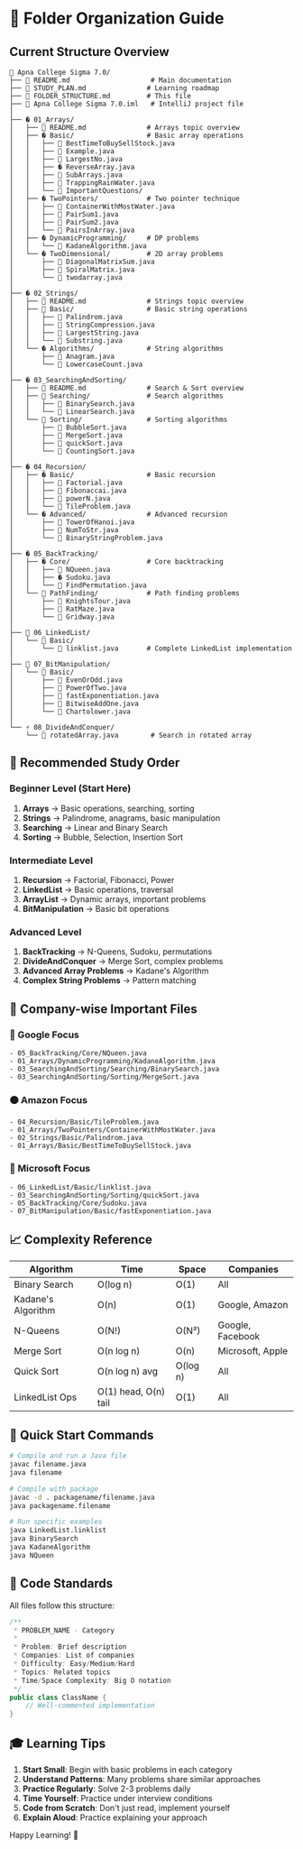 # 📁 Folder Organization Guide

## Current Structure Overview

```
📂 Apna College Sigma 7.0/
├── 📄 README.md                    # Main documentation
├── 📄 STUDY_PLAN.md               # Learning roadmap
├── 📄 FOLDER_STRUCTURE.md         # This file
├── 📄 Apna College Sigma 7.0.iml   # IntelliJ project file
│
├── � 01_Arrays/
│   ├── 📄 README.md               # Arrays topic overview
│   ├── � Basic/                  # Basic array operations
│   │   ├── 📄 BestTimeToBuySellStock.java
│   │   ├── 📄 Example.java
│   │   ├── 📄 LargestNo.java
│   │   ├── � ReverseArray.java
│   │   ├── 📄 SubArrays.java
│   │   ├── 📄 TrappingRainWater.java
│   │   └── 📁 ImportantQuestions/
│   ├── � TwoPointers/            # Two pointer technique
│   │   ├── 📄 ContainerWithMostWater.java
│   │   ├── 📄 PairSum1.java
│   │   ├── 📄 PairSum2.java
│   │   └── 📄 PairsInArray.java
│   ├── � DynamicProgramming/     # DP problems
│   │   └── 📄 KadaneAlgorithm.java
│   └── � TwoDimensional/         # 2D array problems
│       ├── 📄 DiagonalMatrixSum.java
│       ├── 📄 SpiralMatrix.java
│       └── 📄 twodarray.java
│
├── � 02_Strings/
│   ├── 📄 README.md               # Strings topic overview
│   ├── 📁 Basic/                  # Basic string operations
│   │   ├── 📄 Palindrom.java
│   │   ├── 📄 StringCompression.java
│   │   ├── 📄 LargestString.java
│   │   └── 📄 Substring.java
│   └── � Algorithms/             # String algorithms
│       ├── 📄 Anagram.java
│       └── 📄 LowercaseCount.java
│
├── � 03_SearchingAndSorting/
│   ├── 📄 README.md               # Search & Sort overview
│   ├── 📁 Searching/              # Search algorithms
│   │   ├── 📄 BinarySearch.java
│   │   └── 📄 LinearSearch.java
│   └── 📁 Sorting/                # Sorting algorithms
│       ├── 📄 BubbleSort.java
│       ├── 📄 MergeSort.java
│       ├── 📄 quickSort.java
│       └── 📄 CountingSort.java
│
├── � 04_Recursion/
│   ├── � Basic/                  # Basic recursion
│   │   ├── 📄 Factorial.java
│   │   ├── 📄 Fibonaccai.java
│   │   ├── 📄 powerN.java
│   │   └── 📄 TileProblem.java
│   └── � Advanced/               # Advanced recursion
│       ├── 📄 TowerOfHanoi.java
│       ├── 📄 NumToStr.java
│       └── 📄 BinaryStringProblem.java
│
├── � 05_BackTracking/
│   ├── � Core/                   # Core backtracking
│   │   ├── 📄 NQueen.java
│   │   ├── � Sudoku.java
│   │   └── 📄 FindPermutation.java
│   └── 📁 PathFinding/            # Path finding problems
│       ├── 📄 KnightsTour.java
│       ├── 📄 RatMaze.java
│       └── 📄 Gridway.java
│
├── 🔗 06_LinkedList/
│   └── 📁 Basic/
│       └── 📄 linklist.java       # Complete LinkedList implementation
│
├── 🎯 07_BitManipulation/
│   └── 📁 Basic/
│       ├── 📄 EvenOrOdd.java
│       ├── 📄 PowerOfTwo.java
│       ├── 📄 fastExponentiation.java
│       ├── 📄 BitwiseAddOne.java
│       └── 📄 Chartolower.java
│
└── ⚡ 08_DivideAndConquer/
    └── 📄 rotatedArray.java        # Search in rotated array
```

## 🎯 Recommended Study Order

### Beginner Level (Start Here)
1. **Arrays** → Basic operations, searching, sorting
2. **Strings** → Palindrome, anagrams, basic manipulation
3. **Searching** → Linear and Binary Search
4. **Sorting** → Bubble, Selection, Insertion Sort

### Intermediate Level
1. **Recursion** → Factorial, Fibonacci, Power
2. **LinkedList** → Basic operations, traversal
3. **ArrayList** → Dynamic arrays, important problems
4. **BitManipulation** → Basic bit operations

### Advanced Level
1. **BackTracking** → N-Queens, Sudoku, permutations
2. **DivideAndConquer** → Merge Sort, complex problems
3. **Advanced Array Problems** → Kadane's Algorithm
4. **Complex String Problems** → Pattern matching

## 🏢 Company-wise Important Files

### 🔴 Google Focus

```
- 05_BackTracking/Core/NQueen.java
- 01_Arrays/DynamicProgramming/KadaneAlgorithm.java
- 03_SearchingAndSorting/Searching/BinarySearch.java
- 03_SearchingAndSorting/Sorting/MergeSort.java
```

### 🟠 Amazon Focus

```
- 04_Recursion/Basic/TileProblem.java
- 01_Arrays/TwoPointers/ContainerWithMostWater.java
- 02_Strings/Basic/Palindrom.java
- 01_Arrays/Basic/BestTimeToBuySellStock.java
```

### 🔵 Microsoft Focus

```
- 06_LinkedList/Basic/linklist.java
- 03_SearchingAndSorting/Sorting/quickSort.java
- 05_BackTracking/Core/Sudoku.java
- 07_BitManipulation/Basic/fastExponentiation.java
```

## 📈 Complexity Reference

| Algorithm | Time | Space | Companies |
|-----------|------|-------|-----------|
| Binary Search | O(log n) | O(1) | All |
| Kadane's Algorithm | O(n) | O(1) | Google, Amazon |
| N-Queens | O(N!) | O(N²) | Google, Facebook |
| Merge Sort | O(n log n) | O(n) | Microsoft, Apple |
| Quick Sort | O(n log n) avg | O(log n) | All |
| LinkedList Ops | O(1) head, O(n) tail | O(1) | All |

## 🚀 Quick Start Commands

```bash
# Compile and run a Java file
javac filename.java
java filename

# Compile with package
javac -d . packagename/filename.java
java packagename.filename

# Run specific examples
java LinkedList.linklist
java BinarySearch
java KadaneAlgorithm
java NQueen
```

## 📝 Code Standards

All files follow this structure:
```java
/**
 * PROBLEM_NAME - Category
 * 
 * Problem: Brief description
 * Companies: List of companies
 * Difficulty: Easy/Medium/Hard
 * Topics: Related topics
 * Time/Space Complexity: Big O notation
 */
public class ClassName {
    // Well-commented implementation
}
```

## 🎓 Learning Tips

1. **Start Small**: Begin with basic problems in each category
2. **Understand Patterns**: Many problems share similar approaches
3. **Practice Regularly**: Solve 2-3 problems daily
4. **Time Yourself**: Practice under interview conditions
5. **Code from Scratch**: Don't just read, implement yourself
6. **Explain Aloud**: Practice explaining your approach

Happy Learning! 🚀
